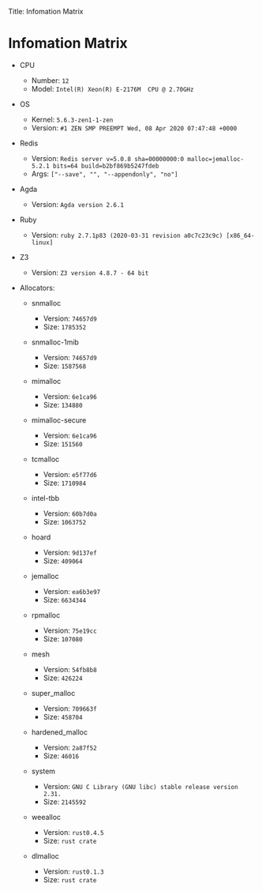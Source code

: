 
Title: Infomation Matrix

# Infomation Matrix
- CPU
  - Number: `12`
  - Model: `Intel(R) Xeon(R) E-2176M  CPU @ 2.70GHz`
- OS
  - Kernel: `5.6.3-zen1-1-zen`
  - Version: `#1 ZEN SMP PREEMPT Wed, 08 Apr 2020 07:47:48 +0000`
- Redis
  - Version: `Redis server v=5.0.8 sha=00000000:0 malloc=jemalloc-5.2.1 bits=64 build=b2bf869b5247fdeb`
  - Args: `["--save", "", "--appendonly", "no"]`
- Agda
  - Version: `Agda version 2.6.1`
- Ruby
  - Version: `ruby 2.7.1p83 (2020-03-31 revision a0c7c23c9c) [x86_64-linux]`
- Z3
  - Version: `Z3 version 4.8.7 - 64 bit`
- Allocators:

  - snmalloc
    - Version: `74657d9`
    - Size: `1785352`

  - snmalloc-1mib
    - Version: `74657d9`
    - Size: `1587568`

  - mimalloc
    - Version: `6e1ca96`
    - Size: `134880`

  - mimalloc-secure
    - Version: `6e1ca96`
    - Size: `151560`

  - tcmalloc
    - Version: `e5f77d6`
    - Size: `1710984`

  - intel-tbb
    - Version: `60b7d0a`
    - Size: `1063752`

  - hoard
    - Version: `9d137ef`
    - Size: `409064`

  - jemalloc
    - Version: `ea6b3e97`
    - Size: `6634344`

  - rpmalloc
    - Version: `75e19cc`
    - Size: `107080`

  - mesh
    - Version: `54fb8b8`
    - Size: `426224`

  - super_malloc
    - Version: `709663f`
    - Size: `458704`

  - hardened_malloc
    - Version: `2a87f52`
    - Size: `46016`

  - system
    - Version: `GNU C Library (GNU libc) stable release version 2.31.`
    - Size: `2145592`

  - weealloc
    - Version: `rust0.4.5`
    - Size: `rust crate`

  - dlmalloc
    - Version: `rust0.1.3`
    - Size: `rust crate`

